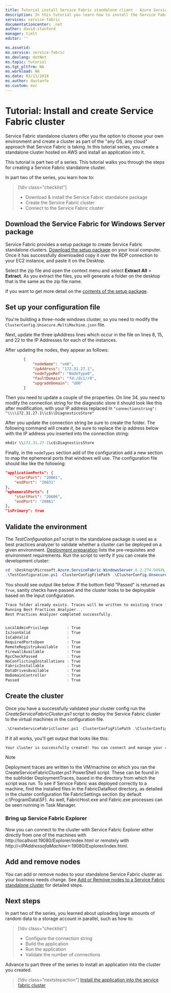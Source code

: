 ```yaml
---
title: Tutorial install Service Fabric standalone client - Azure Service Fabric | Microsoft Docs
description: In this tutorial you learn how to install the Service Fabric standalone client on the cluster you created in the previous tutorial article.
services: service-fabric
documentationcenter: .net
author: david-stanford
manager: timlt
editor: ''

ms.assetid: 
ms.service: service-fabric
ms.devlang: dotNet
ms.topic: tutorial
ms.tgt_pltfrm: NA
ms.workload: NA
ms.date: 03/11/2018
ms.author: dastanfo
ms.custom: mvc
---
```

# Tutorial: Install and create Service Fabric cluster

Service Fabric standalone clusters offer you the option to choose your own environment and create a cluster as part of the "any OS, any cloud" approach that Service Fabric is taking. In this tutorial series, you create a standalone cluster hosted on AWS and install an application into it.

This tutorial is part two of a series. This tutorial walks you through the steps for creating a Service Fabric standalone cluster.

In part two of the series, you learn how to:

> [!div class="checklist"]
> * Download & install the Service Fabric standalone package
> * Create the Service Fabric cluster
> * Connect to the Service Fabric cluster

## Download the Service Fabric for Windows Server package

Service Fabric provides a setup package to create Service Fabric standalone clusters.  [Download the setup package](http://go.microsoft.com/fwlink/?LinkId=730690) on your local computer.  Once it has successfully downloaded copy it over the RDP connection to your EC2 instance, and paste it on the Desktop.

Select the zip file and open the context menu and select **Extract All** > **Extract**.  As you extract the files, you will generate a folder on the desktop that is the same as the zip file name.

If you want to get more detail on the [contents of the setup package](service-fabric-cluster-standalone-package-contents.md).

## Set up your configuration file

You're building a three-node windows cluster, so you need to modify the `ClusterConfig.Unsecure.MultiMachine.json` file.

Next, update the three ipAddress lines which occur in the file on lines 8, 15, and 22 to the IP Addresses for each of the instances.

After updating the nodes, they appear as follows:

```json
        {
            "nodeName": "vm0",
            "ipAddress": "172.31.27.1",
            "nodeTypeRef": "NodeType0",
            "faultDomain": "fd:/dc1/r0",
            "upgradeDomain": "UD0"
        }
```

Then you need to update a couple of the properties.  On line 34, you need to modify the connection string for the diagnostic store it should look like this after modification, with your IP address replaced in `"connectionstring": "\\\\172.31.27.1\\c$\\DiagnosticsStore"`

After you update the connection string be sure to create the folder.  The following command will create it, be sure to replace the ip address below with the IP address you inserted into the connection string:

```powershell
mkdir \\172.31.27.1\c$\DiagnosticsStore
```

Finally, in the `nodeTypes` section add of the configuration add a new section to map the ephemeral ports that windows will use.  The configuration file should like like the following:

```json
"applicationPorts": {
    "startPort": "20001",
    "endPort": "20031"
},
"ephemeralPorts": {
    "startPort": "20606",
    "endPort": "20861"
},
"isPrimary": true
```

## Validate the environment

The *TestConfiguration.ps1* script in the standalone package is used as a best practices analyzer to validate whether a cluster can be deployed on a given environment. [Deployment preparation](service-fabric-cluster-standalone-deployment-preparation.md) lists the pre-requisites and environment requirements. Run the script to verify if you can create the development cluster:

```powershell
cd .\Desktop\Microsoft.Azure.ServiceFabric.WindowsServer.6.2.274.9494\
.\TestConfiguration.ps1 -ClusterConfigFilePath .\ClusterConfig.Unsecure.MultiMachine.json
```

You should see output like below. If the bottom field "Passed" is returned as `True`, sanity checks have passed and the cluster looks to be deployable based on the input configuration.

```powershell
Trace folder already exists. Traces will be written to existing trace folder: C:\Users\Administrator\Desktop\Microsoft.Azure.ServiceFabric.WindowsServer.6.2.274.9494\DeploymentTraces
Running Best Practices Analyzer...
Best Practices Analyzer completed successfully.


LocalAdminPrivilege        : True
IsJsonValid                : True
IsCabValid                 :
RequiredPortsOpen          : True
RemoteRegistryAvailable    : True
FirewallAvailable          : True
RpcCheckPassed             : True
NoConflictingInstallations : True
FabricInstallable          : True
DataDrivesAvailable        : True
NoDomainController         : True
Passed                     : True
```

## Create the cluster

Once you have a successfully validated your cluster config run the *CreateServiceFabricCluster.ps1* script to deploy the Service Fabric cluster to the virtual machines in the configuration file.

```powershell
.\CreateServiceFabricCluster.ps1 -ClusterConfigFilePath .\ClusterConfig.Unsecure.MultiMachine.json -AcceptEULA
```

If it all works, you'll get output that looks like this:

```powershell
Your cluster is successfully created! You can connect and manage your cluster using Microsoft Azure Service Fabric Explorer or Powershell. To connect through Powershell, run 'Connect-ServiceFabricCluster [ClusterConnectionEndpoint]'.
```

> [!NOTE]
> Deployment traces are written to the VM/machine on which you ran the CreateServiceFabricCluster.ps1 PowerShell script. These can be found in the subfolder DeploymentTraces, based in the directory from which the script was run. To see if Service Fabric was deployed correctly to a machine, find the installed files in the FabricDataRoot directory, as detailed in the cluster configuration file FabricSettings section (by default c:\ProgramData\SF). As well, FabricHost.exe and Fabric.exe processes can be seen running in Task Manager.
>
>

### Bring up Service Fabric Explorer

Now you can connect to the cluster with Service Fabric Explorer either directly from one of the machines with http://localhost:19080/Explorer/index.html or remotely with http://<*IPAddressofaMachine*>:19080/Explorer/index.html.

## Add and remove nodes

You can add or remove nodes to your standalone Service Fabric cluster as your business needs change. See [Add or Remove nodes to a Service Fabric standalone cluster](service-fabric-cluster-windows-server-add-remove-nodes.md) for detailed steps.

## Next steps

In part two of the series, you learned about uploading large amounts of random data to a storage account in parallel, such as how to:

> [!div class="checklist"]
> * Configure the connection string
> * Build the application
> * Run the application
> * Validate the number of connections

Advance to part three of the series to install an application into the cluster you created.

> [!div class="nextstepaction"]
> [Install the application into the service fabric cluster](service-fabric-tutorial-standalone-install-an-application.md)

<!--Image references-->
[Trusted Zone]: ./media/service-fabric-cluster-creation-for-windows-server/TrustedZone.png